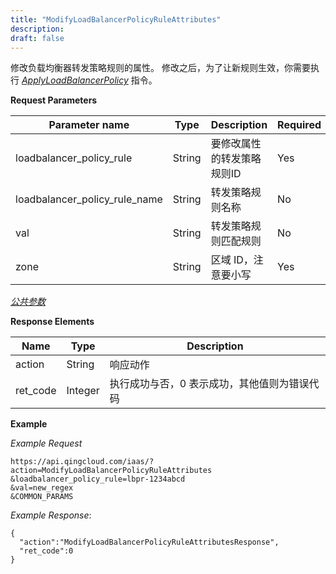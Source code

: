 ```yaml
---
title: "ModifyLoadBalancerPolicyRuleAttributes"
description: 
draft: false
---
```




修改负载均衡器转发策略规则的属性。 修改之后，为了让新规则生效，你需要执行 [_ApplyLoadBalancerPolicy_](apply_loadbalancer_policy.html#api-apply-loadbalancer-policy) 指令。

**Request Parameters**

| Parameter name | Type | Description | Required |
| --- | --- | --- | --- |
| loadbalancer_policy_rule | String | 要修改属性的转发策略规则ID | Yes |
| loadbalancer_policy_rule_name | String | 转发策略规则名称 | No |
| val | String | 转发策略规则匹配规则 | No |
| zone | String | 区域 ID，注意要小写 | Yes |

[_公共参数_](../../../parameters/)

**Response Elements**

| Name | Type | Description |
| --- | --- | --- |
| action | String | 响应动作 |
| ret_code | Integer | 执行成功与否，0 表示成功，其他值则为错误代码 |

**Example**

_Example Request_

```
https://api.qingcloud.com/iaas/?action=ModifyLoadBalancerPolicyRuleAttributes
&loadbalancer_policy_rule=lbpr-1234abcd
&val=new_regex
&COMMON_PARAMS
```

_Example Response_:

```
{
  "action":"ModifyLoadBalancerPolicyRuleAttributesResponse",
  "ret_code":0
}
```
